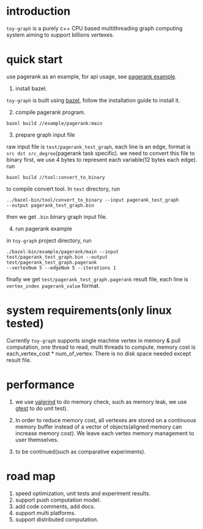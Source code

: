 # introduction

`toy-graph` is a purely c++ CPU based multithreading graph computing system
aiming to support billions vertexes.

# quick start

use pagerank as an example, for api usage, see [pagerank example](https://github.com/suiyuan2009/toy-graph/blob/master/example/pagerank/main.cc).

1. install bazel.

`toy-graph` is built using [bazel](https://bazel.build/versions/master/docs/install.html),
follow the installation guide to install it.

2. compile pagerank program.

```
bazel build //example/pagerank:main
```

3. prepare graph input file

raw input file is `test/pagerank_test_graph`, each line is an edge, format is
`src dst src_degree`(pagerank task specific). we need to convert this file to
binary first, we use 4 bytes to represent each variable(12 bytes each edge). run
```
bazel build //tool:convert_to_binary
```
to compile convert tool. In `test`
directory, run
```
../bazel-bin/tool/convert_to_binary --input pagerank_test_graph
--output pagerank_test_graph.bin
```
then we get `.bin` binary graph input file.

4. run pagerank example

in `toy-graph` project directory, run
```
./bazel-bin/example/pagerank/main --input
test/pagerank_test_graph.bin --output test/pagerank_test_graph.pagerank
--vertexNum 5 --edgeNum 5 --iterations 1
```
finally we get
`test/pagerank_test_graph.pagerank` result file, each line is
`vertex_index pagerank_value` format.

# system requirements(only linux tested)

Currently `toy-graph` supports single machine vertex in memory & pull
computation, one thread to read, multi threads to compute, memory cost is
each_vertex_cost * num_of_vertex. There is no disk space needed except result
file.

# performance

1. we use [valgrind](http://valgrind.org/docs/manual/quick-start.html) to do
memory check, such as memory leak, we use [gtest](https://github.com/google/googletest)
to do unit test).

2. In order to reduce memory cost, all vertexes are stored on a continuous memory
buffer instead of a vector of objects(aligned memory can increase memory cost).
We leave each vertex memory management to user themselves.

3. to be continued(such as comparative experiments).

# road map

1. speed optimization, unit tests and experiment results.
2. support push computation model.
3. add code comments, add docs.
4. support multi platforms.
5. support distributed computation.
